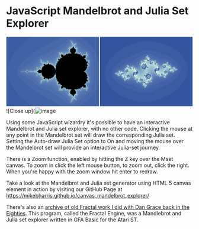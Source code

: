 # JavaScript Mandelbrot and Julia Set Explorer

![Mandelbrot's Baby](mset.png)
![Close up](<img width="1289" alt="image" src="https://user-images.githubusercontent.com/60698096/196234582-b16f8318-751a-415b-93cb-b8b6a8670934.png">

Using some JavaScript wizardry it's possible to have an interactive Mandelbrot and Julia set explorer, with no other code.  Clicking the mouse at any point in the Mandelbrot set will draw the corresponding Julia set.  Setting the Auto-draw Julia Set option to On and moving the mouse over the Mandelbrot set will provide an interactive Julia-set journey.

There is a Zoom function, enabled by hitting the Z key over the Mset canvas.  To zoom in click the left mouse button, to zoom out, click the right.  When you're happy with the zoom window hit enter to redraw.

Take a look at the Mandelbrot and Julia set generator using HTML 5 canvas element in action by visiting our GitHub Page at https://mikebharris.github.io/canvas_mandelbrot_explorer/

There's also an [archive of old Fractal work I did with Dan Grace back in the Eighties](https://mbharris.co.uk/fe3/).  This program, called the Fractal Engine, was a Mandlebrot and Julia set explorer written in GFA Basic for the Atari ST.

